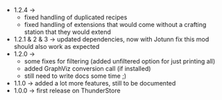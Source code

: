 * 1.2.4 -> 
  * fixed handling of duplicated recipes
  * fixed handling of extensions that would come without a crafting station that they would extend
* 1.2.1 & 2 & 3 -> updated dependencies, now with Jotunn fix this mod should also work as expected
* 1.2.0 ->
  * some fixes for filtering (added unfiltered option for just printing all)
  * added GraphViz conversion call (if installed)
  * still need to write docs some time ;)
* 1.1.0 -> added a lot more features, still to be documented
* 1.0.0 -> first release on ThunderStore
